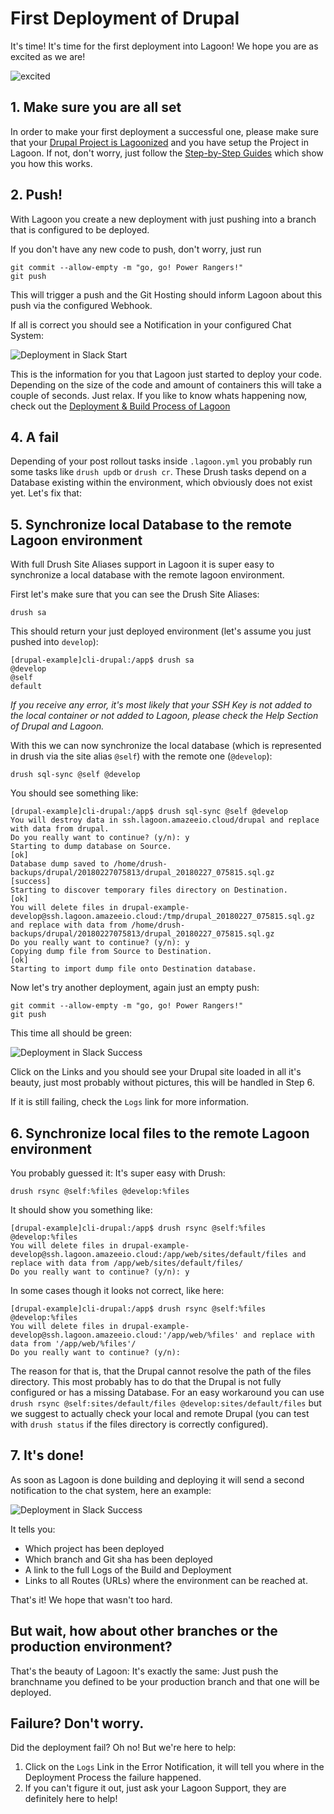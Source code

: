 # First Deployment of Drupal

It's time! It's time for the first deployment into Lagoon! We hope you are as excited as we are!

![excited](https://i.giphy.com/media/7kVRZwYRwF1ok/giphy-downsized.gif)

## 1. Make sure you are all set

In order to make your first deployment a successful one, please make sure that your [Drupal Project is Lagoonized](lagoonize.md) and you have setup the Project in Lagoon. If not, don't worry, just follow the [Step-by-Step Guides](../index.md) which show you how this works.

## 2. Push!

With Lagoon you create a new deployment with just pushing into a branch that is configured to be deployed.

If you don't have any new code to push, don't worry, just run

```text
git commit --allow-empty -m "go, go! Power Rangers!"
git push
```

This will trigger a push and the Git Hosting should inform Lagoon about this push via the configured Webhook.

If all is correct you should see a Notification in your configured Chat System:

![Deployment in Slack Start](https://github.com/AlannaBurke/lagoon/tree/21e902febd87cf119786321d3506279c7864d5ac/images/first_deployment_slack_start.jpg)

This is the information for you that Lagoon just started to deploy your code. Depending on the size of the code and amount of containers this will take a couple of seconds. Just relax. If you like to know whats happening now, check out the [Deployment & Build Process of Lagoon](../build_deploy_process.md)

## 4. A fail

Depending of your post rollout tasks inside `.lagoon.yml` you probably run some tasks like `drush updb` or `drush cr`. These Drush tasks depend on a Database existing within the environment, which obviously does not exist yet. Let's fix that:

## 5. Synchronize local Database to the remote Lagoon environment

With full Drush Site Aliases support in Lagoon it is super easy to synchronize a local database with the remote lagoon environment.

First let's make sure that you can see the Drush Site Aliases:

```text
drush sa
```

This should return your just deployed environment \(let's assume you just pushed into `develop`\):

```text
[drupal-example]cli-drupal:/app$ drush sa
@develop
@self
default
```

_If you receive any error, it's most likely that your SSH Key is not added to the local container or not added to Lagoon, please check the Help Section of Drupal and Lagoon._

With this we can now synchronize the local database \(which is represented in drush via the site alias `@self`\) with the remote one \(`@develop`\):

```text
drush sql-sync @self @develop
```

You should see something like:

```text
[drupal-example]cli-drupal:/app$ drush sql-sync @self @develop
You will destroy data in ssh.lagoon.amazeeio.cloud/drupal and replace with data from drupal.
Do you really want to continue? (y/n): y
Starting to dump database on Source.                                                                              [ok]
Database dump saved to /home/drush-backups/drupal/20180227075813/drupal_20180227_075815.sql.gz               [success]
Starting to discover temporary files directory on Destination.                                                    [ok]
You will delete files in drupal-example-develop@ssh.lagoon.amazeeio.cloud:/tmp/drupal_20180227_075815.sql.gz and replace with data from /home/drush-backups/drupal/20180227075813/drupal_20180227_075815.sql.gz
Do you really want to continue? (y/n): y
Copying dump file from Source to Destination.                                                                     [ok]
Starting to import dump file onto Destination database.
```

Now let's try another deployment, again just an empty push:

```text
git commit --allow-empty -m "go, go! Power Rangers!"
git push
```

This time all should be green:

![Deployment in Slack Success](https://github.com/AlannaBurke/lagoon/tree/21e902febd87cf119786321d3506279c7864d5ac/images/first_deployment_slack_2nd_success.jpg)

Click on the Links and you should see your Drupal site loaded in all it's beauty, just most probably without pictures, this will be handled in Step 6.

If it is still failing, check the `Logs` link for more information.

## 6. Synchronize local files to the remote Lagoon environment

You probably guessed it: It's super easy with Drush:

```text
drush rsync @self:%files @develop:%files
```

It should show you something like:

```text
[drupal-example]cli-drupal:/app$ drush rsync @self:%files @develop:%files
You will delete files in drupal-example-develop@ssh.lagoon.amazeeio.cloud:/app/web/sites/default/files and replace with data from /app/web/sites/default/files/
Do you really want to continue? (y/n): y
```

In some cases though it looks not correct, like here:

```text
[drupal-example]cli-drupal:/app$ drush rsync @self:%files @develop:%files
You will delete files in drupal-example-develop@ssh.lagoon.amazeeio.cloud:'/app/web/%files' and replace with data from '/app/web/%files'/
Do you really want to continue? (y/n):
```

The reason for that is, that the Drupal cannot resolve the path of the files directory. This most probably has to do that the Drupal is not fully configured or has a missing Database. For an easy workaround you can use `drush rsync @self:sites/default/files @develop:sites/default/files` but we suggest to actually check your local and remote Drupal \(you can test with `drush status` if the files directory is correctly configured\).

## 7. It's done!

As soon as Lagoon is done building and deploying it will send a second notification to the chat system, here an example:

![Deployment in Slack Success](https://github.com/AlannaBurke/lagoon/tree/21e902febd87cf119786321d3506279c7864d5ac/images/first_deployment_slack_success.jpg)

It tells you:

* Which project has been deployed
* Which branch and Git sha has been deployed
* A link to the full Logs of the Build and Deployment
* Links to all Routes \(URLs\) where the environment can be reached at.

That's it! We hope that wasn't too hard.

## But wait, how about other branches or the production environment?

That's the beauty of Lagoon: It's exactly the same: Just push the branchname you defined to be your production branch and that one will be deployed.

## Failure? Don't worry.

Did the deployment fail? Oh no! But we're here to help:

1. Click on the `Logs` Link in the Error Notification, it will tell you where in the Deployment Process the failure happened.
2. If you can't figure it out, just ask your Lagoon Support, they are definitely here to help!

